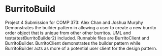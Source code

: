 # BurritoBuild
Project 4 Submission for COMP 373: Alex Chan and Joshua Murphy
Demonstrates the builder pattern in allowing a user to create a new burrito order object that is unique from other other burritos. 
UML and tests(testBurritoBuilder2) included. Runnable files are BurritoClient and BurritoBuilder. BurritoClient demonstrates the builder pattern while
BurritoBuilder acts as more of a potential user client for the design pattern.
